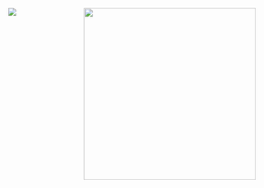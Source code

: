 <img src="https://github-readme-stats.vercel.app/api?username=Abolfazl-Taj&show_icons=true&theme=dark" width="350" align="right"> <img src="https://streak-stats.demolab.com?user=Abolfazl-Taj&theme=react&hide_border=true&border_radius=20&date_format=M%20j%5B%2C%20Y%5D&card_width=500&ring=000000&border=EB0000&background=45%2C0092FF%2CEB0000&stroke=EBEBEB&fire=FF0000&currStreakNum=EBEBEB&sideNums=000000&currStreakLabel=000000&sideLabels=EBEBEB&dates=000000&excludeDaysLabel=000000" align="left">
